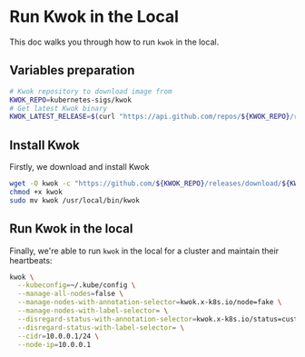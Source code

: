 # Run Kwok in the Local

This doc walks you through how to run `kwok` in the local.

## Variables preparation

``` bash
# Kwok repository to download image from
KWOK_REPO=kubernetes-sigs/kwok
# Get latest Kwok binary
KWOK_LATEST_RELEASE=$(curl "https://api.github.com/repos/${KWOK_REPO}/releases/latest" | jq -r '.tag_name')
```

## Install Kwok

Firstly, we download and install Kwok 

``` bash
wget -O kwok -c "https://github.com/${KWOK_REPO}/releases/download/${KWOK_LATEST_RELEASE}/kwok-$(go env GOOS)-$(go env GOARCH)"
chmod +x kwok
sudo mv kwok /usr/local/bin/kwok
```

## Run Kwok in the local

Finally, we're able to run `kwok` in the local for a cluster and maintain their heartbeats:

``` bash
kwok \
  --kubeconfig=~/.kube/config \
  --manage-all-nodes=false \
  --manage-nodes-with-annotation-selector=kwok.x-k8s.io/node=fake \
  --manage-nodes-with-label-selector= \
  --disregard-status-with-annotation-selector=kwok.x-k8s.io/status=custom \
  --disregard-status-with-label-selector= \
  --cidr=10.0.0.1/24 \
  --node-ip=10.0.0.1
```
